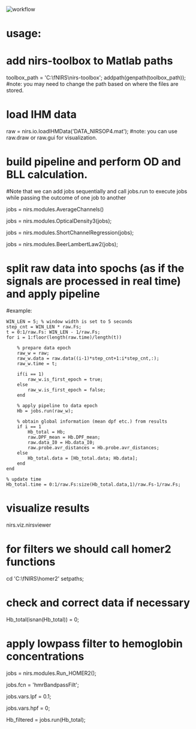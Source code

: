 ![workflow](https://user-images.githubusercontent.com/20672666/141788056-6bd2ed09-f615-4eb2-b530-e7a707af38bd.jpg)

# usage: 

# add nirs-toolbox to Matlab paths 
toolbox_path = 'C:\fNIRS\nirs-toolbox';
addpath(genpath(toolbox_path));
#note: you may need to change the path based on where the files are stored.

# load IHM data
raw = nirs.io.loadIHMData('DATA_NIRSOP4.mat'); 
#note: you can use raw.draw or raw.gui for visualization.

# build pipeline and perform OD and BLL calculation. 
#Note that we can add jobs sequentially and call jobs.run to execute jobs while passing the outcome of one job to another

jobs = nirs.modules.AverageChannels()

jobs = nirs.modules.OpticalDensity3(jobs);

jobs = nirs.modules.ShortChannelRegression(jobs);

jobs = nirs.modules.BeerLambertLaw2(jobs);

# split raw data into spochs (as if the signals are processed in real time) and apply pipeline
#example:

    WIN_LEN = 5; % window width is set to 5 seconds 
    step_cnt = WIN_LEN * raw.Fs;
    t = 0:1/raw.Fs: WIN_LEN - 1/raw.Fs;
    for i = 1:floor(length(raw.time)/length(t))

        % prepare data epoch
        raw_w = raw;
        raw_w.data = raw.data((i-1)*step_cnt+1:i*step_cnt,:);
        raw_w.time = t;

        if(i == 1)
            raw_w.is_first_epoch = true;
        else 
            raw_w.is_first_epoch = false;
        end

        % apply pipeline to data epoch
        Hb = jobs.run(raw_w);

        % obtain global information (mean dpf etc.) from results 
        if i == 1
            Hb_total = Hb;
            raw.DPF_mean = Hb.DPF_mean;
            raw.data_I0 = Hb.data_I0;
            raw.probe.avr_distances = Hb.probe.avr_distances;
        else
            Hb_total.data = [Hb_total.data; Hb.data];
        end
    end

    % update time
    Hb_total.time = 0:1/raw.Fs:size(Hb_total.data,1)/raw.Fs-1/raw.Fs;


# visualize results
nirs.viz.nirsviewer

# for filters we should call homer2 functions
cd 'C:\fNIRS\homer2'
setpaths;

# check and correct data if necessary
Hb_total(isnan(Hb_total)) = 0;

# apply lowpass filter to hemoglobin concentrations 
jobs = nirs.modules.Run_HOMER2();

jobs.fcn = 'hmrBandpassFilt';

jobs.vars.lpf = 0.1;

jobs.vars.hpf = 0;

Hb_filtered = jobs.run(Hb_total);
